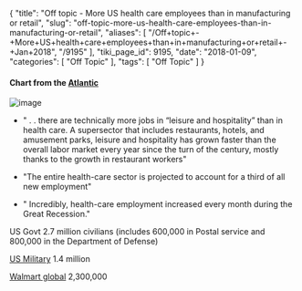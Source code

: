 {
    "title": "Off topic - More US health care employees than in manufacturing or retail",
    "slug": "off-topic-more-us-health-care-employees-than-in-manufacturing-or-retail",
    "aliases": [
        "/Off+topic+-+More+US+health+care+employees+than+in+manufacturing+or+retail+-+Jan+2018",
        "/9195"
    ],
    "tiki_page_id": 9195,
    "date": "2018-01-09",
    "categories": [
        "Off Topic"
    ],
    "tags": [
        "Off Topic"
    ]
}


#### Chart from the [Atlantic](https://www.theatlantic.com/business/archive/2018/01/health-care-america-jobs/550079/?utm_source=feed)

<img src="https://d378j1rmrlek7x.cloudfront.net/attachments/jpeg/employees.jpg" alt="image">

* " . . there are technically more jobs in “leisure and hospitality” than in health care. A supersector that includes restaurants, hotels, and amusement parks, leisure and hospitality has grown faster than the overall labor market every year since the turn of the century, mostly thanks to the growth in restaurant workers"

* "The entire health-care sector is projected to account for a third of all new employment"

* " Incredibly, health-care employment increased every month during the Great Recession."

US Govt 2.7 million civilians (includes 600,000 in Postal service and 800,000 in the Department of Defense)

[US Military](https://en.wikipedia.org/wiki/United_States_Armed_Forces) 1.4 million

[Walmart	global](https://en.wikipedia.org/wiki/List_of_largest_employers_in_the_United_States) 2,300,000